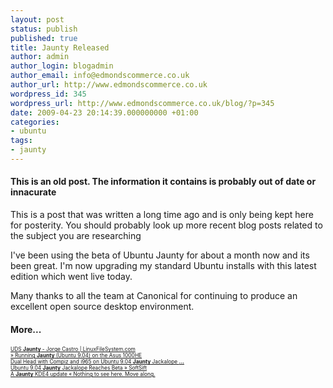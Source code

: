 ```yaml
---
layout: post
status: publish
published: true
title: Jaunty Released
author: admin
author_login: blogadmin
author_email: info@edmondscommerce.co.uk
author_url: http://www.edmondscommerce.co.uk
wordpress_id: 345
wordpress_url: http://www.edmondscommerce.co.uk/blog/?p=345
date: 2009-04-23 20:14:39.000000000 +01:00
categories:
- ubuntu
tags:
- jaunty
---
```

<div class="oldpost"><h4>This is an old post. The information it contains is probably out of date or innacurate</h4>
<p>
This is a post that was written a long time ago and is only being kept here for posterity.
You should probably look up more recent blog posts related to the subject you are researching
</p>
</div>
I've been using the beta of Ubuntu Jaunty for about a month now and its been great. I'm now upgrading my standard Ubuntu installs with this latest edition which went live today.

Many thanks to all the team at Canonical for continuing to produce an excellent open source desktop environment.<h4>More...</h4>
			<div style="font-size: .6em;"><a href="http://linuxfilesystem.com/uncategorized/uds-jaunty-jorge-castro" rel="nofollow">UDS <b>Jaunty</b> - Jorge Castro | LinuxFileSystem.com</a><br><a href="http://www.mindflayer.net/2009/04/01/running-jaunty-ubuntu-904-on-the-asus-1000he/" rel="nofollow">» Running <b>Jaunty</b> (Ubuntu 9.04) on the Asus 1000HE</a><br><a href="http://soundmonster.wordpress.com/2009/04/02/dual-head-with-compiz-and-i965-on-ubuntu-904-jaunty-jackalope/" rel="nofollow">Dual Head with Compiz and i965 on Ubuntu 9.04 <b>Jaunty</b> Jackalope <b>...</b></a><br><a href="http://www.softsift.com/200903/ubuntu-904-jaunty-jackalope-reaches-beta.html" rel="nofollow">Ubuntu 9.04 <b>Jaunty</b> Jackalope Reaches Beta » SoftSift</a><br><a href="http://wolfger.wordpress.com/2009/04/01/a-jaunty-kde4-update/" rel="nofollow">A <b>Jaunty</b> KDE4 update « Nothing to see here. Move along.</a><br></div>
